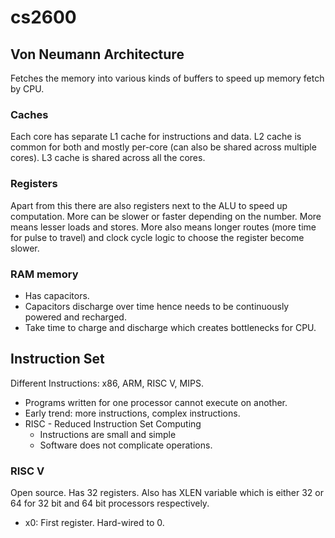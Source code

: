 # cs2600

## Von Neumann Architecture

Fetches the memory into various kinds of buffers to speed up memory fetch by CPU.

### Caches

Each core has separate L1 cache for instructions and data. L2 cache is common for both and mostly per-core (can also be shared across multiple cores). L3 cache is shared across all the cores.

### Registers

Apart from this there are also registers next to the ALU to speed up computation. More can be slower or faster depending on the number. More means lesser loads and stores. More also means longer routes (more time for pulse to travel) and clock cycle logic to choose the register become slower.

### RAM memory

- Has capacitors.
- Capacitors discharge over time hence needs to be continuously powered and recharged.
- Take time to charge and discharge which creates bottlenecks for CPU.

## Instruction Set

Different Instructions: x86, ARM, RISC V, MIPS.

- Programs written for one processor cannot execute on another.
- Early trend: more instructions, complex instructions.
- RISC - Reduced Instruction Set Computing
  - Instructions are small and simple
  - Software does not complicate operations.

### RISC V

Open source. Has 32 registers. Also has XLEN variable which is either 32 or 64 for 32 bit and 64 bit processors respectively.

- x0: First register. Hard-wired to 0.
